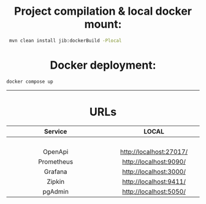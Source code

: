 <h1 align="center">Project compilation & local docker mount:</h1>

```bash
 mvn clean install jib:dockerBuild -Plocal
```

<h1 align="center">Docker deployment:</h1>

```bash
docker compose up
```



<hr>

<h1 align="center">URLs</h1>

|  Service   |                                  LOCAL                                  |          Credentials         |
|:----------:|:-----------------------------------------------------------------------:|:-----------------------------:|
|    &nbsp;&nbsp;&nbsp;&nbsp;&nbsp;&nbsp;&nbsp;&nbsp;&nbsp;&nbsp;&nbsp;&nbsp;&nbsp;&nbsp;&nbsp;&nbsp;&nbsp;&nbsp;&nbsp;&nbsp;&nbsp;&nbsp;&nbsp;&nbsp;&nbsp;&nbsp;&nbsp;&nbsp;&nbsp;&nbsp;&nbsp;&nbsp;&nbsp;&nbsp;&nbsp;&nbsp;&nbsp;&nbsp;&nbsp;&nbsp;&nbsp;&nbsp;&nbsp;&nbsp;&nbsp;&nbsp;&nbsp;&nbsp;&nbsp;&nbsp;&nbsp;&nbsp;&nbsp;&nbsp;&nbsp;&nbsp;        |                              &nbsp;&nbsp;&nbsp;&nbsp;&nbsp;&nbsp;&nbsp;&nbsp;&nbsp;&nbsp;&nbsp;&nbsp;&nbsp;&nbsp;&nbsp;&nbsp;&nbsp;&nbsp;&nbsp;&nbsp;&nbsp;&nbsp;&nbsp;&nbsp;&nbsp;&nbsp;&nbsp;&nbsp;&nbsp;&nbsp;&nbsp;&nbsp;&nbsp;&nbsp;&nbsp;&nbsp;&nbsp;&nbsp;&nbsp;&nbsp;&nbsp;&nbsp;&nbsp;&nbsp;&nbsp;&nbsp;&nbsp;&nbsp;&nbsp;&nbsp;&nbsp;&nbsp;&nbsp;&nbsp;&nbsp;&nbsp;                                           |               &nbsp;&nbsp;&nbsp;&nbsp;&nbsp;&nbsp;&nbsp;&nbsp;&nbsp;&nbsp;&nbsp;&nbsp;&nbsp;&nbsp;&nbsp;&nbsp;&nbsp;&nbsp;&nbsp;&nbsp;&nbsp;&nbsp;&nbsp;&nbsp;&nbsp;&nbsp;&nbsp;&nbsp;&nbsp;&nbsp;&nbsp;&nbsp;&nbsp;&nbsp;&nbsp;&nbsp;&nbsp;&nbsp;&nbsp;&nbsp;&nbsp;&nbsp;&nbsp;&nbsp;&nbsp;&nbsp;&nbsp;&nbsp;&nbsp;&nbsp;&nbsp;&nbsp;&nbsp;&nbsp;&nbsp;&nbsp;               |
|  OpenApi   | [http://localhost:27017/](http://localhost:27017/swagger-ui/index.html) |               -               |
| Prometheus |            [http://localhost:9090/](http://localhost:9090/)             |               -               |
|  Grafana   |            [http://localhost:3000/](http://localhost:3000/)             | login: admin / pass: admin    |
|   Zipkin   |            [http://localhost:9411/](http://localhost:9411/)             |               -               |
|  pgAdmin   |            [http://localhost:5050/](http://localhost:5050/)             |          pass: dontgotosql   |